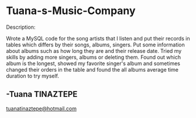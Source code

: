 # Tuana-s-Music-Company

Description:

Wrote a MySQL code for the song artists that I listen and put their records in tables which differs by their songs, albums, singers.
Put some information about albums such as how long they are and their release date.
Tried my skills by adding more singers, albums or deleting them.
Found out which album is the longest, showed my favorite singer's album and sometimes changed their orders in the table and found 
the all albums average time duration to try myself.

-Tuana TINAZTEPE
-
tuanatinaztepe@hotmail.com
